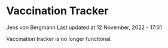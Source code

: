 Vaccination Tracker
================
Jens von Bergmann
Last updated at 12 November, 2022 - 17:01

Vaccination tracker is no longer functional.

